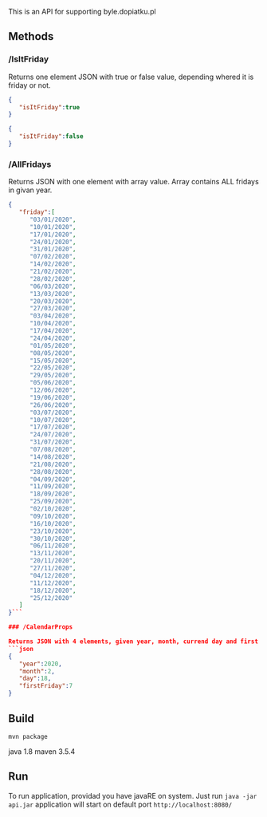 
This is an API for supporting byle.dopiatku.pl

## Methods

### /IsItFriday

Returns one element JSON with true or false value, depending whered it is friday or not.
```json
{ 
   "isItFriday":true
}
```
```json
{ 
   "isItFriday":false
}
```
### /AllFridays

Returns JSON with one element with array value.
Array contains ALL fridays in givan year.
```json
{ 
   "friday":[ 
      "03/01/2020",
      "10/01/2020",
      "17/01/2020",
      "24/01/2020",
      "31/01/2020",
      "07/02/2020",
      "14/02/2020",
      "21/02/2020",
      "28/02/2020",
      "06/03/2020",
      "13/03/2020",
      "20/03/2020",
      "27/03/2020",
      "03/04/2020",
      "10/04/2020",
      "17/04/2020",
      "24/04/2020",
      "01/05/2020",
      "08/05/2020",
      "15/05/2020",
      "22/05/2020",
      "29/05/2020",
      "05/06/2020",
      "12/06/2020",
      "19/06/2020",
      "26/06/2020",
      "03/07/2020",
      "10/07/2020",
      "17/07/2020",
      "24/07/2020",
      "31/07/2020",
      "07/08/2020",
      "14/08/2020",
      "21/08/2020",
      "28/08/2020",
      "04/09/2020",
      "11/09/2020",
      "18/09/2020",
      "25/09/2020",
      "02/10/2020",
      "09/10/2020",
      "16/10/2020",
      "23/10/2020",
      "30/10/2020",
      "06/11/2020",
      "13/11/2020",
      "20/11/2020",
      "27/11/2020",
      "04/12/2020",
      "11/12/2020",
      "18/12/2020",
      "25/12/2020"
   ]
}```

### /CalendarProps

Returns JSON with 4 elements, given year, month, currend day and first friday of a month eg.
```json
{ 
   "year":2020,
   "month":2,
   "day":18,
   "firstFriday":7
}
```

## Build
```
mvn package
```
java 1.8
maven 3.5.4

## Run
To run application, providad you have javaRE on system. Just run 
```java -jar api.jar```
application will start on default port ```http://localhost:8080/```
